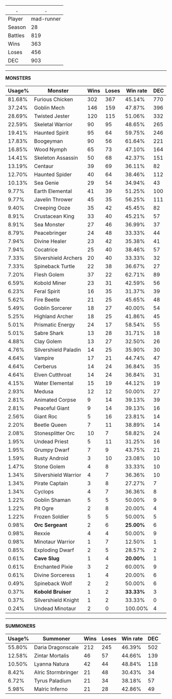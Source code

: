 .|.
|-|-
Player|mad-runner
Season|28
Battles|819
Wins|363
Loses|456
DEC|903

---
**MONSTERS**

Usage%|Monster|Wins|Loses|Win rate|DEC|
-|-|-|-|-|-|
81.68%|Furious Chicken|302|367|45.14%|770|
37.24%|Goblin Mech|146|159|47.87%|396|
28.69%|Twisted Jester|120|115|51.06%|332|
22.59%|Skeletal Warrior|90|95|48.65%|265|
19.41%|Haunted Spirit|95|64|59.75%|246|
17.83%|Boogeyman|90|56|61.64%|221|
16.85%|Wood Nymph|65|73|47.10%|164|
14.41%|Skeleton Assassin|50|68|42.37%|151|
13.19%|Centaur|39|69|36.11%|82|
12.70%|Haunted Spider|40|64|38.46%|112|
10.13%|Sea Genie|29|54|34.94%|43|
9.77%|Earth Elemental|41|39|51.25%|100|
9.77%|Javelin Thrower|45|35|56.25%|111|
9.40%|Creeping Ooze|35|42|45.45%|82|
8.91%|Crustacean King|33|40|45.21%|57|
8.91%|Sea Monster|27|46|36.99%|37|
8.79%|Peacebringer|24|48|33.33%|44|
7.94%|Divine Healer|23|42|35.38%|41|
7.94%|Cocatrice|25|40|38.46%|57|
7.33%|Silvershield Archers|20|40|33.33%|32|
7.33%|Spineback Turtle|22|38|36.67%|27|
7.20%|Flesh Golem|37|22|62.71%|89|
6.59%|Kobold Miner|23|31|42.59%|56|
6.23%|Feral Spirit|16|35|31.37%|39|
5.62%|Fire Beetle|21|25|45.65%|48|
5.49%|Goblin Sorcerer|18|27|40.00%|54|
5.25%|Highland Archer|18|25|41.86%|45|
5.01%|Prismatic Energy|24|17|58.54%|55|
5.01%|Sabre Shark|13|28|31.71%|18|
4.88%|Clay Golem|13|27|32.50%|26|
4.76%|Silvershield Paladin|14|25|35.90%|30|
4.64%|Vampire|17|21|44.74%|47|
4.64%|Cerberus|14|24|36.84%|35|
4.64%|Elven Cutthroat|14|24|36.84%|31|
4.15%|Water Elemental|15|19|44.12%|19|
2.93%|Medusa|12|12|50.00%|27|
2.81%|Animated Corpse|9|14|39.13%|39|
2.81%|Peaceful Giant|9|14|39.13%|16|
2.56%|Giant Roc|5|16|23.81%|14|
2.20%|Beetle Queen|7|11|38.89%|14|
2.08%|Stonesplitter Orc|10|7|58.82%|24|
1.95%|Undead Priest|5|11|31.25%|16|
1.95%|Grumpy Dwarf|7|9|43.75%|21|
1.59%|Rusty Android|3|10|23.08%|10|
1.47%|Stone Golem|4|8|33.33%|10|
1.34%|Silvershield Warrior|4|7|36.36%|10|
1.34%|Pirate Captain|3|8|27.27%|7|
1.34%|Cyclops|4|7|36.36%|8|
1.22%|Goblin Shaman|5|5|50.00%|9|
1.22%|Pit Ogre|2|8|20.00%|4|
1.22%|Frozen Soldier|5|5|50.00%|5|
0.98%|**Orc Sergeant**|2|6|**25.00%**|6|
0.98%|Rexxie|4|4|50.00%|9|
0.98%|Minotaur Warrior|1|7|12.50%|1|
0.85%|Exploding Dwarf|2|5|28.57%|2|
0.61%|**Cave Slug**|1|4|**20.00%**|1|
0.61%|Enchanted Pixie|3|2|60.00%|9|
0.61%|Divine Sorceress|1|4|20.00%|6|
0.49%|Spineback Wolf|2|2|50.00%|6|
0.37%|**Kobold Bruiser**|1|2|**33.33%**|3|
0.37%|Silvershield Knight|1|2|33.33%|0|
0.24%|Undead Minotaur|2|0|100.00%|4|

---
**SUMMONERS**

Usage%|Summoner|Wins|Loses|Win rate|DEC|
-|-|-|-|-|-|
55.80%|Daria Dragonscale|212|245|46.39%|502|
12.58%|Zintar Mortalis|46|57|44.66%|139|
10.50%|Lyanna Natura|42|44|48.84%|118|
8.42%|Alric Stormbringer|21|48|30.43%|34|
6.72%|Tyrus Paladium|21|34|38.18%|57|
5.98%|Malric Inferno|21|28|42.86%|49|
